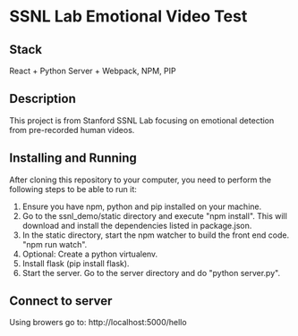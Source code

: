 # SSNL Lab Emotional Video Test

## Stack
React + Python Server + Webpack, NPM, PIP

## Description
This project is from Stanford SSNL Lab focusing on emotional detection from pre-recorded human videos.

## Installing and Running
After cloning this repository to your computer, you need to perform the following steps to be able to run it:
1) Ensure you have npm, python and pip installed on your machine.
2) Go to the ssnl_demo/static directory and execute "npm install".
This will download and install the dependencies listed in package.json.
3) In the static directory, start the npm watcher to build the front end code. "npm run watch".
4) Optional: Create a python virtualenv.
4) Install flask (pip install flask).
5) Start the server. Go to the server directory and do "python server.py".

## Connect to server
Using browers go to: http://localhost:5000/hello
